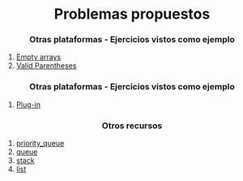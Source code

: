 <h1 align="center">Problemas propuestos</h1>

<h3 align="center">Otras plataformas - Ejercicios vistos como ejemplo</h3>
<ol>
  <li><a href="https://www.hackerearth.com/practice/data-structures/queues/basics-of-queues/practice-problems/algorithm/empty-array-31ed638c/">Empty arrays</a></li>
  <li><a href="https://leetcode.com/problems/valid-parentheses/">Valid Parentheses</a></li>
  
</ol>

<h3 align="center">Otras plataformas - Ejercicios vistos como ejemplo</h3>
<ol>
  <li><a href="https://codeforces.com/problemset/problem/81/A">Plug-in</a></li>
</ol>


<h3 align="center">Otros recursos</h3>
<ol>
  <li><a href="https://cplusplus.com/reference/queue/priority_queue/">priority_queue</a></li>
  <li><a href="https://cplusplus.com/reference/queue/queue/">queue</a></li>
  <li><a href="https://cplusplus.com/reference/stack/stack/">stack</a></li>
  <li><a href="https://cplusplus.com/reference/list/list/">list</a></li>
</ol>

